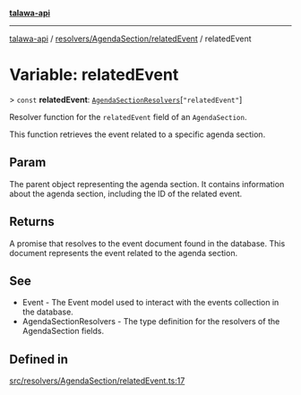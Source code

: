 [**talawa-api**](../../../../README.md)

***

[talawa-api](../../../../modules.md) / [resolvers/AgendaSection/relatedEvent](../README.md) / relatedEvent

# Variable: relatedEvent

\> `const` **relatedEvent**: [`AgendaSectionResolvers`](../../../../types/generatedGraphQLTypes/type-aliases/AgendaSectionResolvers.md)\[`"relatedEvent"`\]

Resolver function for the `relatedEvent` field of an `AgendaSection`.

This function retrieves the event related to a specific agenda section.

## Param

The parent object representing the agenda section. It contains information about the agenda section, including the ID of the related event.

## Returns

A promise that resolves to the event document found in the database. This document represents the event related to the agenda section.

## See

 - Event - The Event model used to interact with the events collection in the database.
 - AgendaSectionResolvers - The type definition for the resolvers of the AgendaSection fields.

## Defined in

[src/resolvers/AgendaSection/relatedEvent.ts:17](https://github.com/PalisadoesFoundation/talawa-api/blob/4b5c74fd36bcfc2e36f3a06b67d517e865c188be/src/resolvers/AgendaSection/relatedEvent.ts#L17)
